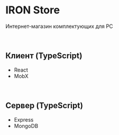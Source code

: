# IRON Store
Интернет-магазин комплектующих для PC

<br>

## Клиент (TypeScript)

* React
* MobX

<br>

## Сервер (TypeScript)

* Express
* MongoDB
